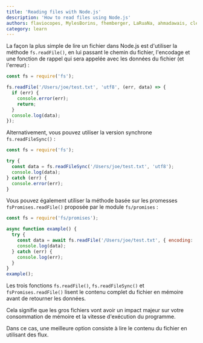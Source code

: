 ```yaml
---
title: 'Reading files with Node.js'
description: 'How to read files using Node.js'
authors: flaviocopes, MylesBorins, fhemberger, LaRuaNa, ahmadawais, clean99, AugustinMauroy
category: learn
---
```


La façon la plus simple de lire un fichier dans Node.js est d'utiliser la méthode `fs.readFile()`, en lui passant le chemin du fichier, l'encodage et une fonction de rappel qui sera appelée avec les données du fichier (et l'erreur) :

```js
const fs = require('fs');

fs.readFile('/Users/joe/test.txt', 'utf8', (err, data) => {
  if (err) {
    console.error(err);
    return;
  }
  console.log(data);
});
```

Alternativement, vous pouvez utiliser la version synchrone `fs.readFileSync()` :

```js
const fs = require('fs');

try {
  const data = fs.readFileSync('/Users/joe/test.txt', 'utf8');
  console.log(data);
} catch (err) {
  console.error(err);
}
```

Vous pouvez également utiliser la méthode basée sur les promesses `fsPromises.readFile()` proposée par le module `fs/promises` :

```js
const fs = require('fs/promises');

async function example() {
  try {
    const data = await fs.readFile('/Users/joe/test.txt', { encoding: 'utf8' });
    console.log(data);
  } catch (err) {
    console.log(err);
  }
}
example();
```

Les trois fonctions `fs.readFile()`, `fs.readFileSync()` et `fsPromises.readFile()` lisent le contenu complet du fichier en mémoire avant de retourner les données.

Cela signifie que les gros fichiers vont avoir un impact majeur sur votre consommation de mémoire et la vitesse d'exécution du programme.

Dans ce cas, une meilleure option consiste à lire le contenu du fichier en utilisant des flux.

